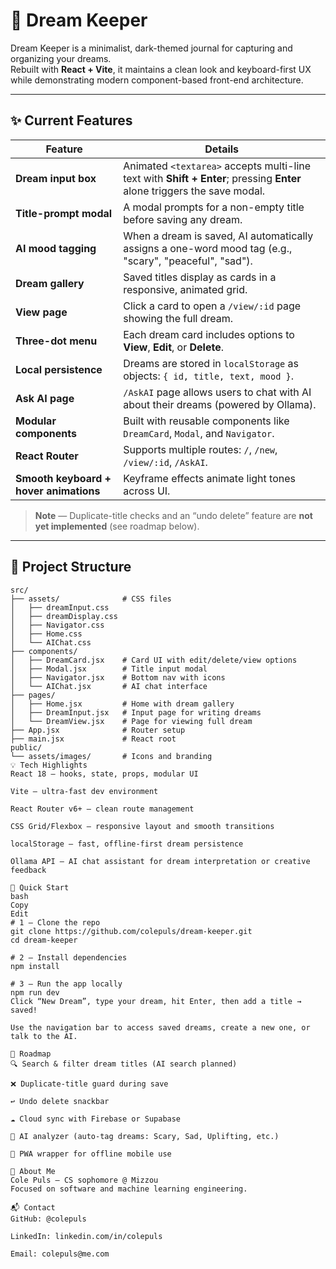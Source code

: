 # 🌙 Dream Keeper

Dream Keeper is a minimalist, dark-themed journal for capturing and organizing your dreams.  
Rebuilt with **React + Vite**, it maintains a clean look and keyboard-first UX while demonstrating modern component-based front-end architecture.

---

## ✨ Current Features

| Feature                                | Details                                                                                                                 |
| -------------------------------------- | ----------------------------------------------------------------------------------------------------------------------- |
| **Dream input box**                    | Animated `<textarea>` accepts multi-line text with **Shift + Enter**; pressing **Enter** alone triggers the save modal. |
| **Title-prompt modal**                 | A modal prompts for a non-empty title before saving any dream.                                                          |
| **AI mood tagging**                    | When a dream is saved, AI automatically assigns a one-word mood tag (e.g., "scary", "peaceful", "sad").                |
| **Dream gallery**                      | Saved titles display as cards in a responsive, animated grid.                                                           |
| **View page**                          | Click a card to open a `/view/:id` page showing the full dream.                                                         |
| **Three-dot menu**                     | Each dream card includes options to **View**, **Edit**, or **Delete**.                                                  |
| **Local persistence**                  | Dreams are stored in `localStorage` as objects: `{ id, title, text, mood }`.                                            |
| **Ask AI page**                        | `/AskAI` page allows users to chat with AI about their dreams (powered by Ollama).                                      |
| **Modular components**                 | Built with reusable components like `DreamCard`, `Modal`, and `Navigator`.                                              |
| **React Router**                       | Supports multiple routes: `/`, `/new`, `/view/:id`, `/AskAI`.                                                           |
| **Smooth keyboard + hover animations** | Keyframe effects animate light tones across UI.                                                                         |

> **Note** — Duplicate-title checks and an “undo delete” feature are **not yet implemented** (see roadmap below).

---

## 📁 Project Structure

```plaintext
src/
├── assets/              # CSS files
│   ├── dreamInput.css
│   ├── dreamDisplay.css
│   ├── Navigator.css
│   ├── Home.css
│   └── AIChat.css
├── components/
│   ├── DreamCard.jsx    # Card UI with edit/delete/view options
│   ├── Modal.jsx        # Title input modal
│   ├── Navigator.jsx    # Bottom nav with icons
│   └── AIChat.jsx       # AI chat interface
├── pages/
│   ├── Home.jsx         # Home with dream gallery
│   ├── DreamInput.jsx   # Input page for writing dreams
│   └── DreamView.jsx    # Page for viewing full dream
├── App.jsx              # Router setup
├── main.jsx             # React root
public/
└── assets/images/       # Icons and branding
💡 Tech Highlights
React 18 — hooks, state, props, modular UI

Vite — ultra-fast dev environment

React Router v6+ — clean route management

CSS Grid/Flexbox — responsive layout and smooth transitions

localStorage — fast, offline-first dream persistence

Ollama API — AI chat assistant for dream interpretation or creative feedback

🚀 Quick Start
bash
Copy
Edit
# 1 – Clone the repo
git clone https://github.com/colepuls/dream-keeper.git
cd dream-keeper

# 2 – Install dependencies
npm install

# 3 – Run the app locally
npm run dev
Click “New Dream”, type your dream, hit Enter, then add a title → saved!

Use the navigation bar to access saved dreams, create a new one, or talk to the AI.

🚣️ Roadmap
🔍 Search & filter dream titles (AI search planned)

❌ Duplicate-title guard during save

↩️ Undo delete snackbar

☁️ Cloud sync with Firebase or Supabase

🧠 AI analyzer (auto-tag dreams: Scary, Sad, Uplifting, etc.)

📱 PWA wrapper for offline mobile use

👤 About Me
Cole Puls — CS sophomore @ Mizzou
Focused on software and machine learning engineering.

📬 Contact
GitHub: @colepuls

LinkedIn: linkedin.com/in/colepuls

Email: colepuls@me.com
